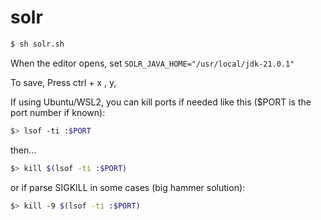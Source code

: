 # solr

```sh
$ sh solr.sh
```

When the editor opens, set `SOLR_JAVA_HOME="/usr/local/jdk-21.0.1"`

To save, Press ctrl + x , y, <RETURN>

If using Ubuntu/WSL2, you can kill ports if needed like this ($PORT is the port number if known):

```sh
$> lsof -ti :$PORT
```

then...

```sh
$> kill $(lsof -ti :$PORT)
```

or if parse SIGKILL in some cases (big hammer solution):

```sh
$> kill -9 $(lsof -ti :$PORT)
```